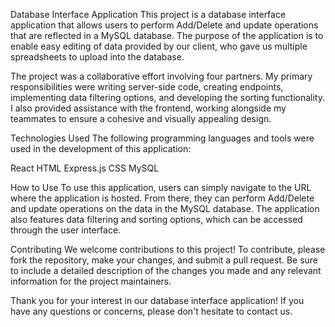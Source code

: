 Database Interface Application
This project is a database interface application that allows users to perform Add/Delete and update operations that are reflected in a MySQL database. The purpose of the application is to enable easy editing of data provided by our client, who gave us multiple spreadsheets to upload into the database.

The project was a collaborative effort involving four partners. My primary responsibilities were writing server-side code, creating endpoints, implementing data filtering options, and developing the sorting functionality. I also provided assistance with the frontend, working alongside my teammates to ensure a cohesive and visually appealing design.

Technologies Used
The following programming languages and tools were used in the development of this application:

React
HTML
Express.js
CSS
MySQL

How to Use
To use this application, users can simply navigate to the URL where the application is hosted. From there, they can perform Add/Delete and update operations on the data in the MySQL database. The application also features data filtering and sorting options, which can be accessed through the user interface.

Contributing
We welcome contributions to this project! To contribute, please fork the repository, make your changes, and submit a pull request. Be sure to include a detailed description of the changes you made and any relevant information for the project maintainers.

Thank you for your interest in our database interface application! If you have any questions or concerns, please don't hesitate to contact us.